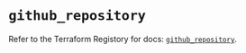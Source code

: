 # `github_repository`

Refer to the Terraform Registory for docs: [`github_repository`](https://registry.terraform.io/providers/integrations/github/5.32.0/docs/resources/repository).
